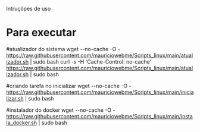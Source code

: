 Intruçõpes de uso

# Para executar 

#atualizador do sistema
wget --no-cache -O - https://raw.githubusercontent.com/mauriciowebme/Scripts_linux/main/atualizador.sh | sudo bash
curl -s -H 'Cache-Control: no-cache' https://raw.githubusercontent.com/mauriciowebme/Scripts_linux/main/atualizador.sh | sudo bash

#criando tarefa no inicializar
wget --no-cache -O - https://raw.githubusercontent.com/mauriciowebme/Scripts_linux/main/inicializar.sh | sudo bash

#instalador do docker 
wget --no-cache -O - https://raw.githubusercontent.com/mauriciowebme/Scripts_linux/main/instala_docker.sh | sudo bash